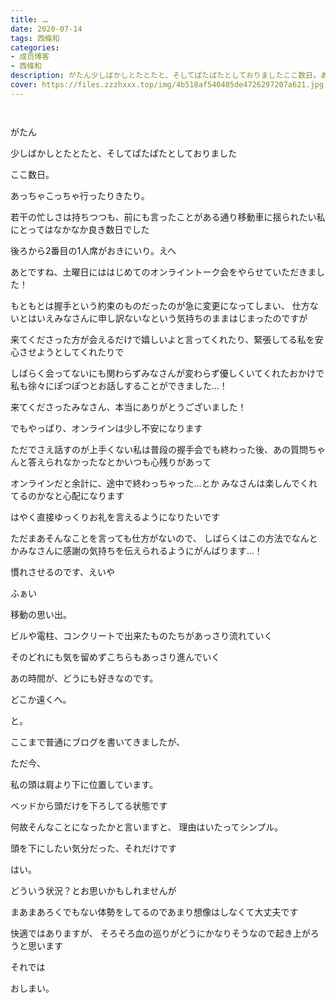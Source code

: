 ```yaml
---
title: ‎ࡄ
date: 2020-07-14
tags: 西條和
categories: 
- 成员博客
- 西條和
description: がたん少しばかしとたとたと、そしてぱたぱたとしておりましたここ数日。あっちゃこっちゃ行ったりきたり。...
cover: https://files.zzzhxxx.top/img/4b518af540405de4726297207a621.jpg 
---
```


        ﻿











がたん
















少しばかしとたとたと、そしてぱたぱたとしておりました

ここ数日。













あっちゃこっちゃ行ったりきたり。











若干の忙しさは持ちつつも、前にも言ったことがある通り移動車に揺られたい私にとってはなかなか良き数日でした









後ろから2番目の1人席がおきにいり。えへ




























あとですね、土曜日にははじめてのオンライントーク会をやらせていただきました！













もともとは握手という約束のものだったのが急に変更になってしまい、
仕方ないとはいえみなさんに申し訳ないなという気持ちのままはじまったのですが








来てくださった方が会えるだけで嬉しいよと言ってくれたり、緊張してる私を安心させようとしてくれたりで




しばらく会ってないにも関わらずみなさんが変わらず優しくいてくれたおかけで私も徐々にぽつぽつとお話しすることができました…！










来てくださったみなさん、本当にありがとうございました！



















でもやっぱり、オンラインは少し不安になります












ただでさえ話すのが上手くない私は普段の握手会でも終わった後、あの質問ちゃんと答えられなかったなとかいつも心残りがあって










オンラインだと余計に、途中で終わっちゃった…とか
みなさんは楽しんでくれてるのかなと心配になります











はやく直接ゆっくりお礼を言えるようになりたいです



















ただまあそんなことを言っても仕方がないので、
しばらくはこの方法でなんとかみなさんに感謝の気持ちを伝えられるようにがんばります…！














慣れさせるのです、えいや
















ふぁい











移動の思い出。










ビルや電柱、コンクリートで出来たものたちがあっさり流れていく








そのどれにも気を留めずこちらもあっさり進んでいく










あの時間が、どうにも好きなのです。














どこか遠くへ。























と。








ここまで普通にブログを書いてきましたが、









ただ今、


私の頭は肩より下に位置しています。








ベッドから頭だけを下ろしてる状態です














何故そんなことになったかと言いますと、
理由はいたってシンプル。












頭を下にしたい気分だった、それだけです



はい。













どういう状況？とお思いかもしれませんが

まあまあろくでもない体勢をしてるのであまり想像はしなくて大丈夫です














快適ではありますが、
そろそろ血の巡りがどうにかなりそうなので起き上がろうと思います

















それでは


















おしまい。


